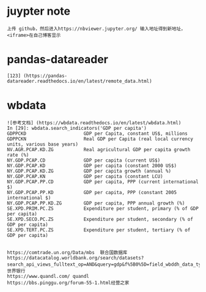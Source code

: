 #  juypter note
    上传 github，然后进入https://nbviewer.jupyter.org/ 输入地址得到新地址，<iframe>在自己博客显示
#  pandas-datareader
    [123] (https://pandas-datareader.readthedocs.io/en/latest/remote_data.html)
    
# wbdata
    ![参考文档] (https://wbdata.readthedocs.io/en/latest/wbdata.html)
    In [29]: wbdata.search_indicators('GDP per capita')
    GDPPCKD                     GDP per Capita, constant US$, millions
    GDPPCKN                     Real GDP per Capita (real local currency units, various base years)
    NV.AGR.PCAP.KD.ZG           Real agricultural GDP per capita growth rate (%)
    NY.GDP.PCAP.CD              GDP per capita (current US$)
    NY.GDP.PCAP.KD              GDP per capita (constant 2000 US$)
    NY.GDP.PCAP.KD.ZG           GDP per capita growth (annual %)
    NY.GDP.PCAP.KN              GDP per capita (constant LCU)
    NY.GDP.PCAP.PP.CD           GDP per capita, PPP (current international $)
    NY.GDP.PCAP.PP.KD           GDP per capita, PPP (constant 2005 international $)
    NY.GDP.PCAP.PP.KD.ZG        GDP per capita, PPP annual growth (%)
    SE.XPD.PRIM.PC.ZS           Expenditure per student, primary (% of GDP per capita)
    SE.XPD.SECO.PC.ZS           Expenditure per student, secondary (% of GDP per capita)
    SE.XPD.TERT.PC.ZS           Expenditure per student, tertiary (% of GDP per capita)
    
    
    https://comtrade.un.org/Data/mbs  联合国数据库
    https://datacatalog.worldbank.org/search/datasets?search_api_views_fulltext_op=AND&query=gdp&f%5B0%5D=field_wbddh_data_type%3A294&f%5B1%5D=type%3Adataset&sort_by=search_api_relevance&sort_by=search_api_relevance。世界银行
    https://www.quandl.com/ quandl
    https://bbs.pinggu.org/forum-55-1.html经营之家
